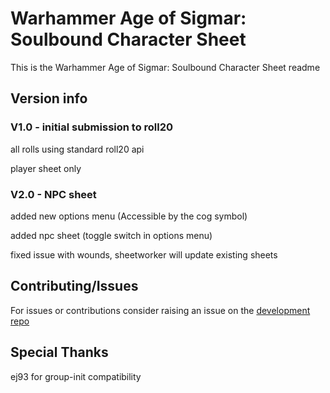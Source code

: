 # Warhammer Age of Sigmar: Soulbound Character Sheet
This is the Warhammer Age of Sigmar: Soulbound Character Sheet readme

## Version info
### V1.0 - initial submission to roll20

all rolls using standard roll20 api

player sheet only

### V2.0 - NPC sheet

added new options menu (Accessible by the cog symbol)

added npc sheet (toggle switch in options menu)

fixed issue with wounds, sheetworker will update existing sheets

## Contributing/Issues
For issues or contributions consider raising an issue on the [development repo](https://github.com/CloverFox/roll20-soulbound-sheet)

## Special Thanks
ej93 for group-init compatibility